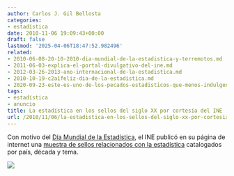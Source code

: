 ```yaml
---
author: Carlos J. Gil Bellosta
categories:
- estadística
date: 2010-11-06 19:09:43+00:00
draft: false
lastmod: '2025-04-06T18:47:52.982496'
related:
- 2010-06-08-20-10-2010-dia-mundial-de-la-estadistica-y-terremotos.md
- 2011-06-03-explica-el-portal-divulgativo-del-ine.md
- 2012-03-26-2013-ano-internacional-de-la-estadistica.md
- 2010-10-19-c2a1feliz-dia-de-la-estadistica.md
- 2020-09-23-este-es-uno-de-los-pecados-estadisticos-que-menos-indulgencia-suscita.md
tags:
- estadística
- anuncio
title: La estadística en los sellos del siglo XX por cortesía del INE
url: /2010/11/06/la-estadistica-en-los-sellos-del-siglo-xx-por-cortesia-del-ine/
---
```


Con motivo del [Día Mundial de la Estadística](http://www.datanalytics.com/2010/06/08/20-10-2010-dia-mundial-de-la-estadistica-y-terremotos/), el INE publicó en su página de internet una [muestra de sellos relacionados con la estadística](http://www.ine.es/diamundesta/sellos/diamundesta_sellos_en.htm) catalogados por país, década y tema.


[![](/wp-uploads/2010/11/estadistica_mexico1.png#center)
](/wp-uploads/2010/11/estadistica_mexico1.png#center)